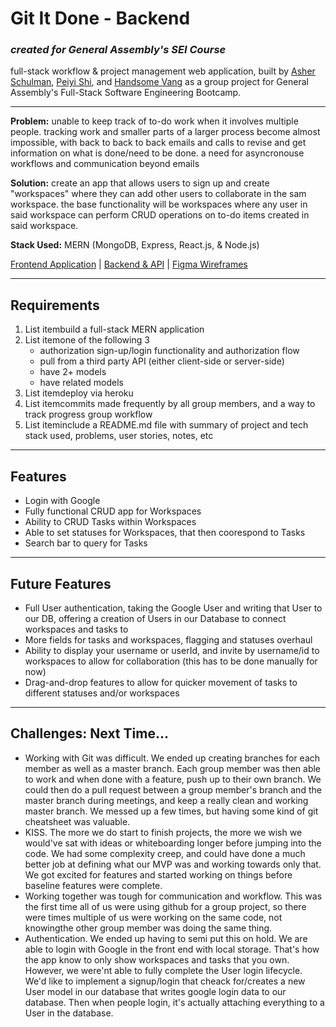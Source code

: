# Git It Done - Backend

### *created for General Assembly's SEI Course*

full-stack workflow & project management web application, built by [Asher Schulman](https://github.com/asher-schulman), [Peiyi Shi](https://github.com/pys12 ), and [Handsome Vang](https://github.com/handwidhtv8) as a group project for General Assembly's Full-Stack Software Engineering Bootcamp.
***
**Problem:** unable to keep track of to-do work when it involves multiple people. tracking work and smaller parts of a larger process become almost impossible, with back to back to back emails and calls to revise and get information on what is done/need to be done. a need for asyncronouse workflows and communication beyond emails

**Solution:** create an app that allows users to sign up and create "workspaces" where they can add other users to collaborate in the sam workspace. the base functionality will be workspaces where any user in said workspace can perform CRUD operations on to-do items created in said workspace.

**Stack Used:** MERN (MongoDB, Express, React.js, & Node.js)

[Frontend Application](https://git-it-done-gid.netlify.app/) |
[Backend & API](https://git-it-done-backend.herokuapp.com/) |
[Figma Wireframes](https://www.figma.com/file/miNyJ54BnuxIeKtkcWINQd/Git-It-Done?node-id=0%3A1)
* * *
## Requirements
1. List itembuild a full-stack MERN application
2. 	List itemone of the following 3
	- authorization sign-up/login functionality and authorization flow
	- pull from a third party API (either client-side or server-side)
	- have 2+ models
	- have related models
3. List itemdeploy via heroku
4. List itemcommits made frequently by all group members, and a way to track progress group workflow
5. List iteminclude a README.md file with summary of project and tech stack used, problems, user stories, notes, etc
* * *
## Features
- Login with Google
- Fully functional CRUD app for Workspaces
- Ability to CRUD Tasks within Workspaces
- Able to set statuses for Workspaces, that then coorespond to Tasks
- Search bar to query for Tasks
* * *
## Future Features
- Full User authentication, taking the Google User and writing that User to our DB, offering a creation of Users in our Database to connect workspaces and tasks to
- More fields for tasks and workspaces, flagging and statuses overhaul
- Ability to display your username or userId, and invite by username/id to workspaces to allow for collaboration (this has to be done manually for now)
- Drag-and-drop features to allow for quicker movement of tasks to different statuses and/or workspaces
* * *
## Challenges: Next Time...
- Working with Git was difficult. We ended up creating branches for each member as well as a master branch. Each group member was then able to work and when done with a feature, push up to their own branch. We could then do a pull request between a group member's branch and the master branch during meetings, and keep a really clean and working master branch. We messed up a few times, but having some kind of git cheatsheet was valuable.
- KISS. The more we do start to finish projects, the more we wish we would've sat with ideas or whiteboarding longer before jumping into the code. We had some complexity creep, and could have done a much better job at defining what our MVP was and working towards only that. We got excited for features and started working on things before baseline features were complete.
- Working together was tough for communication and workflow. This was the first time all of us were using github for a group project, so there were times multiple of us were working on the same code, not knowingthe other group member was doing the same thing.
- Authentication. We ended up having to semi put this on hold. We are able to login with Google in the front end with local storage. That's how the app know to only show workspaces and tasks that you own. However, we were'nt able to fully complete the User login lifecycle. We'd like to implement a signup/login that cheack for/creates a new User model in our database that writes google login data to our database. Then when people login, it's actually attaching everything to a User in the database.
